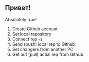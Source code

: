 ## Привет!

Absolutely true!

1. Create Github account
2. Set local repository
3. Connect rep -s
4. Send (push) local rep to Github
5. Set changers from another PC
6. Get out (pull) actial rep from Github.

